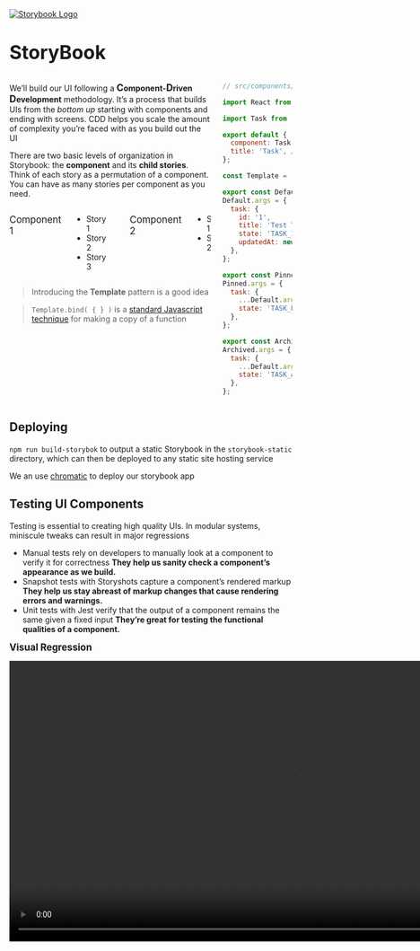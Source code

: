 <head>
 
  <link 
    href="https://fonts.googleapis.com/css?family=Fira+Mono:500&display=swap" 
    rel="stylesheet">
    <script src="https://code.jquery.com/jquery-3.5.1.min.js" integrity="sha256-9/aliU8dGd2tb6OSsuzixeV4y/faTqgFtohetphbbj0=" crossorigin="anonymous"></script>
<style> 
body ::selection {
  /*highlighting*/
  background: transparent;
  text-shadow: 
    1px  0px 1px ,
    0px  1px 1px ,
    -1px  0px 1px ,
    0px -1px 1px ,
    0px  1px black ,
    1px  0px black ,
    -1px  0px black ,
    0px -1px black ;
  text-outline: black;  
}

</style>
</head>    
<div id="stack-container">
  <a href="https://storybook.js.org/tutorials/"><img src="https://iconape.com/wp-content/files/qa/371510/svg/371510.svg" alt="Storybook Logo"></a>
</div>

# <big class="HotPink">StoryBook</big>

<div class="columns">
  <div class="column">

<span class="LightPink">We’ll build our UI following a <b class="RebeccaPurple"><big class="Violet">C</big>omponent-<big class="Violet">D</big>riven <big class="Violet">D</big>evelopment</b> methodology. It’s a process that builds UIs from the _bottom up_ starting with components and ending with screens. CDD helps you scale the amount of complexity you’re faced with as you build out the UI</span>

There are two basic levels of organization in Storybook: the <b class="IndianRed">component</b> and its <b class="HotPink">child stories</b>. Think of each story as a permutation of a component. You can have as many stories per component as you need.

<div class="columns">
  <p class="column">
    <big class="IndianRed">Component 1</big>
    <ul>
      <li class="HotPink">Story 1</li>
      <li class="HotPink">Story 2</li>
      <li class="HotPink">Story 3</li>
    </ul>
  </p>
  <p class="column">
    <big class="IndianRed">Component 2</big>
    <ul>
      <li class="HotPink">Story 1</li>
      <li class="HotPink">Story 2</li>
    </ul>
  </p>
</div>

> Introducing the **Template** pattern is a good idea

> `Template.bind( { } )` is a [standard Javascript technique](https://developer.mozilla.org/en-US/docs/Web/JavaScript/Reference/Global_Objects/Function/bind) for making a copy of a function

  </div>

  <div class="column">

```js
// src/components/Task.stories.js

import React from 'react';

import Task from './Task';

export default {
  component: Task, // the component itself
  title: 'Task', // how to refer to the component in the sidebar of the Storybook app
};

const Template = (args) => <Task {...args} />;

export const Default = Template.bind({});
Default.args = {
  task: {
    id: '1',
    title: 'Test Task',
    state: 'TASK_INBOX',
    updatedAt: new Date(2021, 0, 1, 9, 0),
  },
};

export const Pinned = Template.bind({});
Pinned.args = {
  task: {
    ...Default.args.task,
    state: 'TASK_PINNED',
  },
};

export const Archived = Template.bind({});
Archived.args = {
  task: {
    ...Default.args.task,
    state: 'TASK_ARCHIVED',
  },
};
```

  </div>
  
</div>

## Deploying

`npm run build-storybok` to output a static Storybook in the `storybook-static` directory, which can then be deployed to any static site hosting service

We an use [chromatic](https://www.chromatic.com/) to deploy our storybook app

## Testing UI Components

Testing is essential to creating high quality UIs. In modular systems, miniscule tweaks can result in major regressions

- Manual tests rely on developers to manually look at a component to verify it for correctness
  <b class="RoyalBlue">They help us sanity check a component’s appearance as we build.</b>
- Snapshot tests with Storyshots capture a component’s rendered markup
  <b class="RoyalBlue">They help us stay abreast of markup changes that cause rendering errors and warnings.</b>
- Unit tests with Jest verify that the output of a component remains the same given a fixed input
  <b class="RoyalBlue">They’re great for testing the functional qualities of a component.</b>

<b class="HotPink"><big>Visual Regression</big></b>

<video src="https://storybook.js.org/tutorials/intro-to-storybook/visual-regression-testing.mp4" controls width=1000></video>
